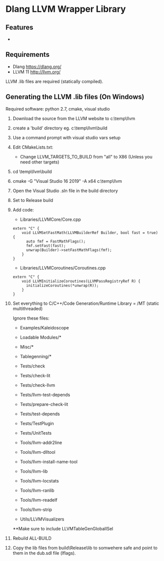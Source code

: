 # Dlang LLVM Wrapper Library

## Features
-


## Requirements
- Dlang https://dlang.org/
- LLVM 11 http://llvm.org/

LLVM .lib files are required (statically compiled).

## Generating the LLVM .lib files (On Windows)
Required software: python 2.7, cmake, visual studio

1) Download the source from the LLVM website to c:\temp\llvm
2) create a 'build' directory eg.
    c:\temp\llvm\build
3) Use a command prompt with visual studio vars setup
4) Edit CMakeLists.txt:
    - Change LLVM_TARGETS_TO_BUILD from "all" to X86 (Unless you need other targets)
5) cd \temp\llvm\build
6) cmake -G "Visual Studio 16 2019" -A x64 c:\temp\llvm
7) Open the Visual Studio .sln file in the build directory

8) Set to Release build

9) Add code:

    - Libraries/LLVMCore/Core.cpp
    ```
    extern "C" {
        void LLVMSetFastMath(LLVMBuilderRef Builder, bool fast = true) {
          auto fmf = FastMathFlags();
          fmf.setFast(fast);
          unwrap(Builder)->setFastMathFlags(fmf);
        }
    }
    ```

    - Libraries/LLVMCoroutines/Coroutines.cpp
    ```
    extern "C" {
        void LLVMInitializeCoroutines(LLVMPassRegistryRef R) {
          initializeCoroutines(*unwrap(R));
        }
    }
    ```

10) Set everything to C/C++/Code Generation/Runtime Library = /MT (static multithreaded)

    Ignore these files:

    - Examples/Kaleidoscope

    - Loadable Modules/*
    - Misc/*
    - Tablegenning/*


    - Tests/check
    - Tests/check-lit
    - Tests/check-llvm
    - Tests/llvm-test-depends
    - Tests/prepare-check-lit
    - Tests/test-depends
    - Tests/TestPlugin
    - Tests/UnitTests


    - Tools/llvm-addr2line
    - Tools/llvm-dlltool
    - Tools/llvm-install-name-tool
    - Tools/llvm-lib
    - Tools/llvm-locstats
    - Tools/llvm-ranlib
    - Tools/llvm-readelf
    - Tools/llvm-strip


    - Utils/LLVMVisualizers

    **Make sure to include LLVMTableGenGlobalISel

11) Rebuild ALL-BUILD

12) Copy the lib files from build\Release\lib to somwehere safe and point to them in the dub.sdl file (lflags).

